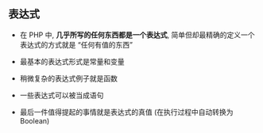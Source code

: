 ## 表达式
* 在 PHP 中, **几乎所写的任何东西都是一个表达式**, 简单但却最精确的定义一个表达式的方式就是 “任何有值的东西”

* 最基本的表达式形式是常量和变量

* 稍微复杂的表达式例子就是函数

* 一些表达式可以被当成语句

* 最后一件值得提起的事情就是表达式的真值 (在执行过程中自动转换为 Boolean)
